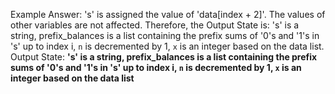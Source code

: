 Example Answer: 
's' is assigned the value of 'data[index + 2]'. The values of other variables are not affected. Therefore, the Output State is: 's' is a string, prefix_balances is a list containing the prefix sums of '0's and '1's in 's' up to index i, `n` is decremented by 1, `x` is an integer based on the data list.
Output State: **'s' is a string, prefix_balances is a list containing the prefix sums of '0's and '1's in 's' up to index i, `n` is decremented by 1, `x` is an integer based on the data list**